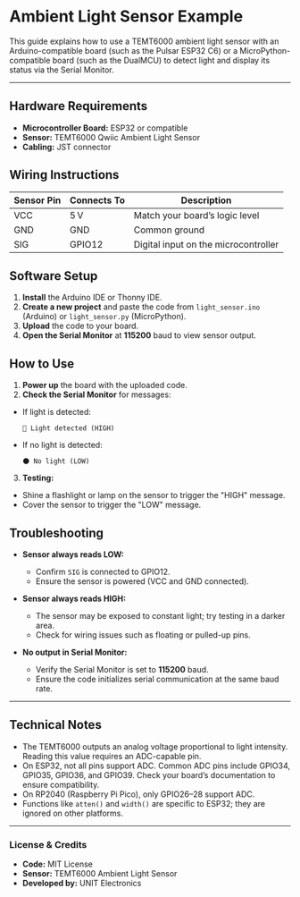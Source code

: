 # Ambient Light Sensor Example

This guide explains how to use a TEMT6000 ambient light sensor with an Arduino-compatible board (such as the Pulsar ESP32 C6) or a MicroPython-compatible board (such as the DualMCU) to detect light and display its status via the Serial Monitor.

---

## Hardware Requirements

- **Microcontroller Board:** ESP32 or compatible
- **Sensor:** TEMT6000 Qwiic Ambient Light Sensor
- **Cabling:** JST connector

## Wiring Instructions

| Sensor Pin | Connects To | Description                           |
|------------|-------------|---------------------------------------|
| VCC        | 5 V         | Match your board’s logic level        |
| GND        | GND         | Common ground                         |
| SIG        | GPIO12      | Digital input on the microcontroller  |

## Software Setup

1. **Install** the Arduino IDE or Thonny IDE.
2. **Create a new project** and paste the code from `light_sensor.ino` (Arduino) or `light_sensor.py` (MicroPython).
3. **Upload** the code to your board.
4. **Open the Serial Monitor** at **115200** baud to view sensor output.

## How to Use

1. **Power up** the board with the uploaded code.
2. **Check the Serial Monitor** for messages:
  - If light is detected:
    ```
    🔆 Light detected (HIGH)
    ```
  - If no light is detected:
    ```
    🌑 No light (LOW)
    ```
3. **Testing:**
  - Shine a flashlight or lamp on the sensor to trigger the "HIGH" message.
  - Cover the sensor to trigger the "LOW" message.

## Troubleshooting

- **Sensor always reads LOW:**
  - Confirm `SIG` is connected to GPIO12.
  - Ensure the sensor is powered (VCC and GND connected).

- **Sensor always reads HIGH:**
  - The sensor may be exposed to constant light; try testing in a darker area.
  - Check for wiring issues such as floating or pulled-up pins.

- **No output in Serial Monitor:**
  - Verify the Serial Monitor is set to **115200** baud.
  - Ensure the code initializes serial communication at the same baud rate.

---

## Technical Notes

- The TEMT6000 outputs an analog voltage proportional to light intensity. Reading this value requires an ADC-capable pin.
- On ESP32, not all pins support ADC. Common ADC pins include GPIO34, GPIO35, GPIO36, and GPIO39. Check your board’s documentation to ensure compatibility.
- On RP2040 (Raspberry Pi Pico), only GPIO26–28 support ADC.
- Functions like `atten()` and `width()` are specific to ESP32; they are ignored on other platforms.

---

### License & Credits

- **Code:** MIT License
- **Sensor:** TEMT6000 Ambient Light Sensor
- **Developed by:** UNIT Electronics

